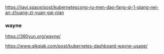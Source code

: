 

https://jiayi.space/post/kubernetescong-ru-men-dao-fang-qi-1-qiang-nei-an-zhuang-zi-yuan-gai-nian

### wayne

https://360yun.org/wayne/

https://www.qikqiak.com/post/kubernetes-dashboard-wayne-usage/